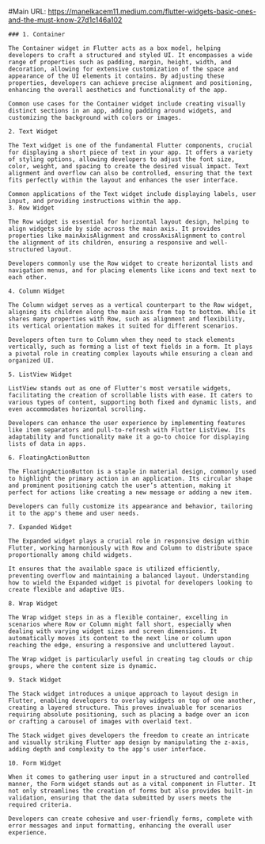   #Main URL: https://manelkacem11.medium.com/flutter-widgets-basic-ones-and-the-must-know-27d1c146a102

    ### 1. Container

    The Container widget in Flutter acts as a box model, helping developers to craft a structured and styled UI. It encompasses a wide range of properties such as padding, margin, height, width, and decoration, allowing for extensive customization of the space and appearance of the UI elements it contains. By adjusting these properties, developers can achieve precise alignment and positioning, enhancing the overall aesthetics and functionality of the app.

    Common use cases for the Container widget include creating visually distinct sections in an app, adding padding around widgets, and customizing the background with colors or images.

    2. Text Widget

    The Text widget is one of the fundamental Flutter components, crucial for displaying a short piece of text in your app. It offers a variety of styling options, allowing developers to adjust the font size, color, weight, and spacing to create the desired visual impact. Text alignment and overflow can also be controlled, ensuring that the text fits perfectly within the layout and enhances the user interface.

    Common applications of the Text widget include displaying labels, user input, and providing instructions within the app.
    3. Row Widget

    The Row widget is essential for horizontal layout design, helping to align widgets side by side across the main axis. It provides properties like mainAxisAlignment and crossAxisAlignment to control the alignment of its children, ensuring a responsive and well-structured layout.

    Developers commonly use the Row widget to create horizontal lists and navigation menus, and for placing elements like icons and text next to each other.

    4. Column Widget

    The Column widget serves as a vertical counterpart to the Row widget, aligning its children along the main axis from top to bottom. While it shares many properties with Row, such as alignment and flexibility, its vertical orientation makes it suited for different scenarios.

    Developers often turn to Column when they need to stack elements vertically, such as forming a list of text fields in a form. It plays a pivotal role in creating complex layouts while ensuring a clean and organized UI.

    5. ListView Widget

    ListView stands out as one of Flutter's most versatile widgets, facilitating the creation of scrollable lists with ease. It caters to various types of content, supporting both fixed and dynamic lists, and even accommodates horizontal scrolling.

    Developers can enhance the user experience by implementing features like item separators and pull-to-refresh with Flutter ListView. Its adaptability and functionality make it a go-to choice for displaying lists of data in apps.

    6. FloatingActionButton

    The FloatingActionButton is a staple in material design, commonly used to highlight the primary action in an application. Its circular shape and prominent positioning catch the user’s attention, making it perfect for actions like creating a new message or adding a new item.

    Developers can fully customize its appearance and behavior, tailoring it to the app's theme and user needs.

    7. Expanded Widget

    The Expanded widget plays a crucial role in responsive design within Flutter, working harmoniously with Row and Column to distribute space proportionally among child widgets.

    It ensures that the available space is utilized efficiently, preventing overflow and maintaining a balanced layout. Understanding how to wield the Expanded widget is pivotal for developers looking to create flexible and adaptive UIs.

    8. Wrap Widget

    The Wrap widget steps in as a flexible container, excelling in scenarios where Row or Column might fall short, especially when dealing with varying widget sizes and screen dimensions. It automatically moves its content to the next line or column upon reaching the edge, ensuring a responsive and uncluttered layout.

    The Wrap widget is particularly useful in creating tag clouds or chip groups, where the content size is dynamic.

    9. Stack Widget

    The Stack widget introduces a unique approach to layout design in Flutter, enabling developers to overlay widgets on top of one another, creating a layered structure. This proves invaluable for scenarios requiring absolute positioning, such as placing a badge over an icon or crafting a carousel of images with overlaid text.

    The Stack widget gives developers the freedom to create an intricate and visually striking Flutter app design by manipulating the z-axis, adding depth and complexity to the app's user interface.

    10. Form Widget

    When it comes to gathering user input in a structured and controlled manner, the Form widget stands out as a vital component in Flutter. It not only streamlines the creation of forms but also provides built-in validation, ensuring that the data submitted by users meets the required criteria.

    Developers can create cohesive and user-friendly forms, complete with error messages and input formatting, enhancing the overall user experience.